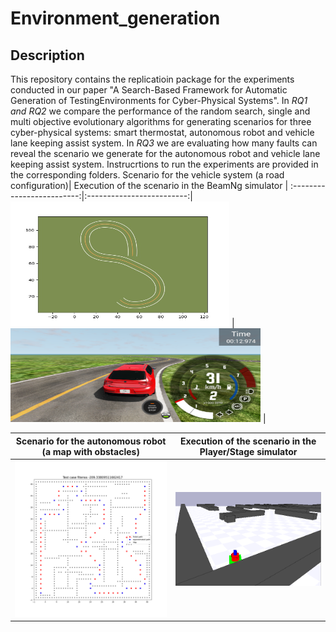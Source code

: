 # Environment_generation
## Description
This repository contains the replicatioin package for the experiments conducted in our paper "A Search-Based Framework for Automatic Generation of TestingEnvironments for Cyber-Physical Systems". 
In *RQ1 and RQ2* we compare the performance of the random search, single and multi objective evolutionary algorithms for generating scenarios for three cyber-physical systems: smart thermostat, autonomous robot and vehicle lane keeping assist system.
In *RQ3* we are evaluating how many faults can reveal the scenario we generate for the autonomous robot and vehicle lane keeping assist system.
Instrucrtions to run the experiments are provided in the corresponding folders.
Scenario for the vehicle system (a road configuration)| Execution of the scenario in the BeamNg simulator | 
:-------------------------:|:-------------------------:|
<img src= "./img/road.jpg" width="350" height="200">  | <img src= "./img/vehicle24.PNG" width="400" height="150"> | 

Scenario for the autonomous robot (a map with obstacles)| Execution of the scenario in the Player/Stage simulator | 
:-------------------------:|:-------------------------:|
<img src= "./img/tc_0.png" width="300" height="250">  | <img src= "./img/robo.PNG" width="300" height="150"> | 
